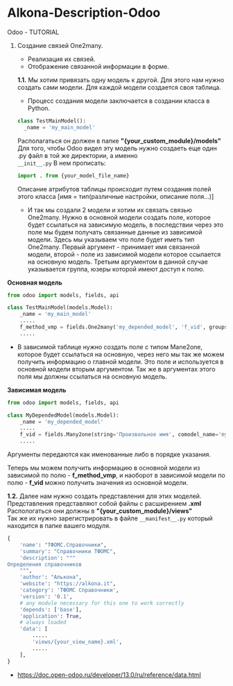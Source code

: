 # Alkona-Description-Odoo
Odoo - TUTORIAL
1. Создание связей One2many.
   - Реализация их связей.
   - Отображение связанной информации в форме.
        
   **1.1.** Мы хотим привязать одну модель к другой. Для этого нам нужно создать сами модели. Для каждой модели создается своя таблица.
     - Процесс создания модели заключается в создании класса в Python.
     ```python
     class TestMainModel():
       _name = 'my_main_model'
     ```   
     Располагаться он должен в папке **"{your_custom_module}/models"**    
        Для того, чтобы Odoo видел эту модель нужно создаеть еще один .py файл в той же директории, а именно   
       ```
       __init__.py
       ```
     В нем прописать:   
   ```python
   import . from {your_model_file_name}
   ```
     Описание атрибутов таблицы происходит путем создания полей этого класса [имя = тип(различные настройки, описание поля...)]
     
     - И так мы создали 2 модели и хотим их связать связью One2many.
     Нужно в основной модели создать поле, которое будет ссылаться на зависимую модель, в последствии через это поле мы будем получать связанные данные из зависимой модели. 
    Здесь мы указываем что поле будет иметь тип One2many.     Первый аргумент - принимает имя связанной модели, второй - поле из зависимой модели которое ссылается на основную модель. Третьим аргументом в данной случае указывается группа, юзеры которой имеют доступ к полю.

**Основная модель**
```python
from odoo import models, fields, api

class TestMainModel(models.Model):
    _name = 'my_main_model'
    .....
    f_method_vmp = fields.One2many('my_depended_model', 'f_vid', groups='tfoms-base.group_tfoms_user')
    .....
```
  - В зависимой таблице нужно создать поле с типом Mane2one, которое будет ссылаться на основную, через него мы так же можем получить информацию о главной модели.
  Это поле и используется в основной модели вторым аргументом.
  Так же в аргументах этого поля мы должны ссылаться на основную модель.    

**Зависимая модель**
```python
from odoo import models, fields, api

class MyDependedModel(models.Model):
    _name = 'my_depended_model'
    .....
    f_vid = fields.Many2one(string='Произвольное имя', comodel_name='my_main_model', ondelete='restrict', index='btree')
    .....
```
Аргументы передаются как именованные либо в порядке указания.

Теперь мы можем получить информацию в основной модели из зависимой по полю - **f_method_vmp**, и наоборот в зависимой модели по полю - **f_vid** можно получить значения из основной модели.

**1.2.**  Далее нам нужно создать представления для этих моделей.
Представления представляют собой файлы с расширением **.xml**
Распологаться они должны в **"{your_custom_module}/views"**    
Так же их нужно зарегистрировать в файле ```__manifest__.py``` который находится в папке вашего модуля.

```python
{
    'name': "ТФОМС.Справочники",
    'summary': "Справочники ТФОМС",
    'description': """
Определения справочников
    """,
    'author': "Алькона",
    'website': "https://alkona.it",
    'category': 'ТФОМС Справочники',
    'version': '0.1',
    # any module necessary for this one to work correctly
    'depends': ['base'],
    'application': True,
    # always loaded
    'data': [
        .....
        'views/{your_view_name}.xml',
        .....
    ],
}
```
- https://doc.open-odoo.ru/developer/13.0/ru/reference/data.html
